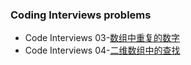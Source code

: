 ###  Coding Interviews problems

- Code Interviews 03-[数组中重复的数字](https://leetcode-cn.com/problems/shu-zu-zhong-zhong-fu-de-shu-zi-lcof/)
- Code Interviews 04-[二维数组中的查找](https://leetcode-cn.com/problems/er-wei-shu-zu-zhong-de-cha-zhao-lcof/)
